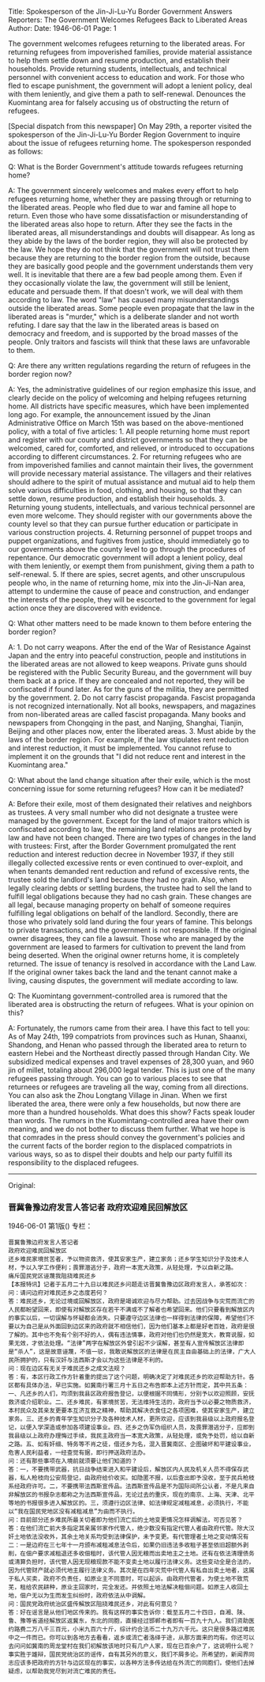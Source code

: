 Title: Spokesperson of the Jin-Ji-Lu-Yu Border Government Answers Reporters: The Government Welcomes Refugees Back to Liberated Areas
Author: 
Date: 1946-06-01
Page: 1

The government welcomes refugees returning to the liberated areas.
For returning refugees from impoverished families, provide material assistance to help them settle down and resume production, and establish their households. Provide returning students, intellectuals, and technical personnel with convenient access to education and work. For those who fled to escape punishment, the government will adopt a lenient policy, deal with them leniently, and give them a path to self-renewal.
Denounces the Kuomintang area for falsely accusing us of obstructing the return of refugees.

[Special dispatch from this newspaper] On May 29th, a reporter visited the spokesperson of the Jin-Ji-Lu-Yu Border Region Government to inquire about the issue of refugees returning home. The spokesperson responded as follows:

Q: What is the Border Government's attitude towards refugees returning home?

A: The government sincerely welcomes and makes every effort to help refugees returning home, whether they are passing through or returning to the liberated areas. People who fled due to war and famine all hope to return. Even those who have some dissatisfaction or misunderstanding of the liberated areas also hope to return. After they see the facts in the liberated areas, all misunderstandings and doubts will disappear. As long as they abide by the laws of the border region, they will also be protected by the law. We hope they do not think that the government will not trust them because they are returning to the border region from the outside, because they are basically good people and the government understands them very well. It is inevitable that there are a few bad people among them. Even if they occasionally violate the law, the government will still be lenient, educate and persuade them. If that doesn't work, we will deal with them according to law. The word "law" has caused many misunderstandings outside the liberated areas. Some people even propagate that the law in the liberated areas is "murder," which is a deliberate slander and not worth refuting. I dare say that the law in the liberated areas is based on democracy and freedom, and is supported by the broad masses of the people. Only traitors and fascists will think that these laws are unfavorable to them.

Q: Are there any written regulations regarding the return of refugees in the border region now?

A: Yes, the administrative guidelines of our region emphasize this issue, and clearly decide on the policy of welcoming and helping refugees returning home. All districts have specific measures, which have been implemented long ago. For example, the announcement issued by the Jinan Administrative Office on March 15th was based on the above-mentioned policy, with a total of five articles: 1. All people returning home must report and register with our county and district governments so that they can be welcomed, cared for, comforted, and relieved, or introduced to occupations according to different circumstances. 2. For returning refugees who are from impoverished families and cannot maintain their lives, the government will provide necessary material assistance. The villagers and their relatives should adhere to the spirit of mutual assistance and mutual aid to help them solve various difficulties in food, clothing, and housing, so that they can settle down, resume production, and establish their households. 3. Returning young students, intellectuals, and various technical personnel are even more welcome. They should register with our governments above the county level so that they can pursue further education or participate in various construction projects. 4. Returning personnel of puppet troops and puppet organizations, and fugitives from justice, should immediately go to our governments above the county level to go through the procedures of repentance. Our democratic government will adopt a lenient policy, deal with them leniently, or exempt them from punishment, giving them a path to self-renewal. 5. If there are spies, secret agents, and other unscrupulous people who, in the name of returning home, mix into the Jin-Ji-Nan area, attempt to undermine the cause of peace and construction, and endanger the interests of the people, they will be escorted to the government for legal action once they are discovered with evidence.

Q: What other matters need to be made known to them before entering the border region?

A: 1. Do not carry weapons. After the end of the War of Resistance Against Japan and the entry into peaceful construction, people and institutions in the liberated areas are not allowed to keep weapons. Private guns should be registered with the Public Security Bureau, and the government will buy them back at a price. If they are concealed and not reported, they will be confiscated if found later. As for the guns of the militia, they are permitted by the government. 2. Do not carry fascist propaganda. Fascist propaganda is not recognized internationally. Not all books, newspapers, and magazines from non-liberated areas are called fascist propaganda. Many books and newspapers from Chongqing in the past, and Nanjing, Shanghai, Tianjin, Beijing and other places now, enter the liberated areas. 3. Must abide by the laws of the border region. For example, if the law stipulates rent reduction and interest reduction, it must be implemented. You cannot refuse to implement it on the grounds that "I did not reduce rent and interest in the Kuomintang area."

Q: What about the land change situation after their exile, which is the most concerning issue for some returning refugees? How can it be mediated?

A: Before their exile, most of them designated their relatives and neighbors as trustees. A very small number who did not designate a trustee were managed by the government. Except for the land of major traitors which is confiscated according to law, the remaining land relations are protected by law and have not been changed. There are two types of changes in the land with trustees: First, after the Border Government promulgated the rent reduction and interest reduction decree in November 1937, if they still illegally collected excessive rents or even continued to over-exploit, and when tenants demanded rent reduction and refund of excessive rents, the trustee sold the landlord's land because they had no grain. Also, when legally clearing debts or settling burdens, the trustee had to sell the land to fulfill legal obligations because they had no cash grain. These changes are all legal, because managing property on behalf of someone requires fulfilling legal obligations on behalf of the landlord. Secondly, there are those who privately sold land during the four years of famine. This belongs to private transactions, and the government is not responsible. If the original owner disagrees, they can file a lawsuit. Those who are managed by the government are leased to farmers for cultivation to prevent the land from being deserted. When the original owner returns home, it is completely returned. The issue of tenancy is resolved in accordance with the Land Law. If the original owner takes back the land and the tenant cannot make a living, causing disputes, the government will mediate according to law.

Q: The Kuomintang government-controlled area is rumored that the liberated area is obstructing the return of refugees. What is your opinion on this?

A: Fortunately, the rumors came from their area. I have this fact to tell you: As of May 24th, 199 compatriots from provinces such as Hunan, Shaanxi, Shandong, and Henan who passed through the liberated area to return to eastern Hebei and the Northeast directly passed through Handan City. We subsidized medical expenses and travel expenses of 28,300 yuan, and 960 jin of millet, totaling about 296,000 legal tender. This is just one of the many refugees passing through. You can go to various places to see that returnees or refugees are traveling all the way, coming from all directions. You can also ask the Zhou Longtang Village in Jinan. When we first liberated the area, there were only a few households, but now there are more than a hundred households. What does this show? Facts speak louder than words. The rumors in the Kuomintang-controlled area have their own meaning, and we do not bother to discuss them further. What we hope is that comrades in the press should convey the government's policies and the current facts of the border region to the displaced compatriots in various ways, so as to dispel their doubts and help our party fulfill its responsibility to the displaced refugees.



<hr /> 

Original: 


### 晋冀鲁豫边府发言人答记者  政府欢迎难民回解放区

1946-06-01
第1版()
专栏：

    晋冀鲁豫边府发言人答记者
    政府欢迎难民回解放区
    还乡难民家境贫苦者，予以物资救济，使其安家生产，建立家务；还乡学生知识分子及技术人材，予以入学工作便利；畏罪潜逃分子，政府一本宽大政策，从轻处理，予以自新之路。
    痛斥国民党区诬蔑我阻挠难民还乡                  
    【本报特讯】记者于五月二十九日以难民还乡问题走访晋冀鲁豫边区政府发言人，承答如次：
    问：请问边府对难民还乡之态度若何？
    答：难民还乡，无论过境或回解放区，政府是竭诚欢迎与尽力帮助。过去因战争与灾荒而流亡的人民都盼望回来，即使有对解放区存在若干不满或不了解者也希望回来。他们只要看到解放区内的事实以后，一切误解与怀疑都会消失。只要遵守边区法律也一样得到法律的保障，希望他们不要以为自己是从外面回到边区来的政府就不相信他们，因为他们基本上都是好老百姓，政府是很了解的。其中也不免有个别不好的人，偶有违法情事，政府对他们也仍然是宽大，教育说服，如果无效，才依法处理。“法律”两字在解放区外曾引起不少误解，甚至有人宣传解放区法律即是“杀人”，这是故意诬蔑，不值一驳，我敢说解放区的法律是在民主自由基础上的法律，广大人民所拥护的，只有汉奸与法西斯才会以为这些法律是不利的。
    问：现在边区有无关于难民还乡之成文法规？
    答：有，本区行政工作方针着重的提出了这个问题，明确决定了对难民还乡的欢迎帮助方针。各区都有具体办法，早已实施。如冀南行署三月十五日之布告即本上述方针而定，其中共五条：一、凡还乡的人们，均须到我县区政府报告登记，以便根据不同情形，分别予以欢迎照顾，安抚救济或介绍职业。二、还乡难民，有家境贫苦，无法维持生活的，政府当予以必要之物质救济，本村民众及其亲友更要本互济互救之精神，帮助其解决衣食住之各项困难，使其安家生产，建立家务。三、还乡的青年学生知识分子及各种技术人材，更所欢迎，应该到我县级以上政府报名登记，以便入学深造或参加各项建设事业。四、还乡之伪军伪组织人员，及畏罪潜逃分子，应即到我县级以上政府办理悔过手续，我民主政府当一本宽大政策，从轻处理，或免予处罚，给以自新之路。五、如有奸细、特务等不肖之徒，借还乡为名，混入晋冀南区、企图破坏和平建设事业，危害人民利益者，一经查觉有据，即行押送政府法办。
    问：还有那些事项在入境前就须要让他们知道的？
    答：一，不要携带武器，抗日战争结束进入和平建设后，解放区内人民及机关人员不得保存武器，私人枪枝向公安局登记，由政府给价收买。如隐匿不报，以后查出即予没收，至于民兵枪枝系经政府许可。二，不要携带法西斯宣传品。法西斯宣传品是不为国际间所公认者，不是凡来自非解放区的书报杂志都称之为法西斯宣传品，无论过去的重庆，现在的南京、上海、天津、北平等地的书报很多进入解放区的。三，须遵行边区法律、如法律规定减租减息，必须执行，不能以“我在国民党地区没有减租减息”为由而不执行。
    问：目前部分还乡难民所最关切者即为他们流亡后的土地变更情况怎样调解法，可否见答？
    答：在他们流亡前大多指定其亲属邻家作代管人，绝少数没有指定代管人者由政府代管。除大汉奸土地依法没收外，其余土地关系均受到法律保护，未予变更。有代管理者土地之变动情况有二：一是边府在三七年十一月颁布减租减息法令后，如果仍旧违法多收租子甚至依旧超额外剥削，在佃户要求减租退还多收佃租时，该代管人因无粮而出卖地主之土地。还有在依法清理债务或清算负担时，该代管人因无现粮现款不能不变卖土地以履行法律义务。这些变动全是合法的，因为代管财产就必须代地主履行法律义务。其次是在四年灾荒中代管人有私自出卖土地者，这属于私人买卖，政府不负责任，如原业主不同意时，可以起诉。由政府代管者，为使土地不致荒芜，租给农民耕种，原业主回家时，完全发还。并依照土地法解决租佃问题。如原主人收回土地，佃户无以为生而发生纠纷时，政府依法从中调解。
    问：国民党政府统治区盛传解放区阻挠难民还乡，对此有何意见？
    答：好在谣言是从他们地区传来的。我有这样的事实告诉你：载至五月二十四日，自湘、陕、鲁、豫等省道经解放区返冀东，东北的同胞，直接经过邯郸市者即有一百九十九人。我们资助医约路费二万八千三百元，小米九百六十斤，综计约合法币二十九万六千元。这只是很多路过难民中之一件而已。你可以到各地方去看看，返乡或流亡者洛绎于途，从那方面来的均有。你还可以去问问如冀南的周龙堂村在我们初解放该地时只有几户人家，现在已百余户了，这说明什么呢？事实胜于雄辩，国民党统治区的谣传，自有其另外的意义，我们不屑多论。所希望的，新闻界同志应该多把政府的方针与边区现在的事实，以各种方法多传达给在外流亡的同胞们，使他们去掉疑虑，以帮助我党尽到对流亡难民的责任。
